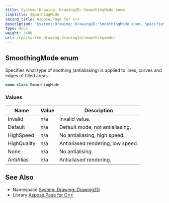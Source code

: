 ```yaml
---
title: System::Drawing::Drawing2D::SmoothingMode enum
linktitle: SmoothingMode
second_title: Aspose.Page for C++
description: 'System::Drawing::Drawing2D::SmoothingMode enum. Specifies what type of soothing (antialiasing) is applied to lines, curves and edges of filled areas in C++.'
type: docs
weight: 3400
url: /cpp/system.drawing.drawing2d/smoothingmode/
---
```

## SmoothingMode enum


Specifies what type of soothing (antialiasing) is applied to lines, curves and edges of filled areas.

```cpp
enum class SmoothingMode
```

### Values

| Name | Value | Description |
| --- | --- | --- |
| Invalid | n/a | Invalid value. |
| Default | n/a | Default mode, not antialiasing. |
| HighSpeed | n/a | No antialiasing, high speed. |
| HighQuality | n/a | Antialiased rendering, low speed. |
| None | n/a | No antialising. |
| AntiAlias | n/a | Antialiased rendering. |

## See Also

* Namespace [System::Drawing::Drawing2D](../)
* Library [Aspose.Page for C++](../../)
